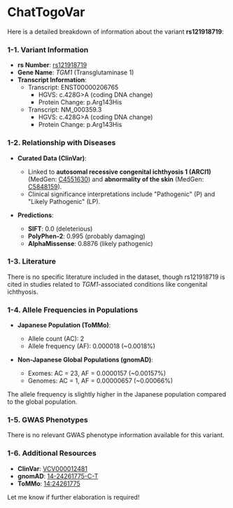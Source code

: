 # ChatTogoVar

Here is a detailed breakdown of information about the variant **rs121918719**:

### 1-1. Variant Information
- **rs Number**: [rs121918719](https://identifiers.org/dbsnp/rs121918719)
- **Gene Name**: *TGM1* (Transglutaminase 1)
- **Transcript Information**:  
  - Transcript: ENST00000206765  
    - HGVS: c.428G>A (coding DNA change)  
    - Protein Change: p.Arg143His  
  - Transcript: NM_000359.3  
    - HGVS: c.428G>A (coding DNA change)  
    - Protein Change: p.Arg143His  

### 1-2. Relationship with Diseases
- **Curated Data (ClinVar)**:  
  - Linked to **autosomal recessive congenital ichthyosis 1 (ARCI1)** (MedGen: [C4551630](https://www.ncbi.nlm.nih.gov/medgen/C4551630)) and **abnormality of the skin** (MedGen: [C5848159](https://www.ncbi.nlm.nih.gov/medgen/C5848159)).  
  - Clinical significance interpretations include "Pathogenic" (P) and "Likely Pathogenic" (LP).  

- **Predictions**:  
  - **SIFT**: 0.0 (deleterious)  
  - **PolyPhen-2**: 0.995 (probably damaging)  
  - **AlphaMissense**: 0.8876 (likely pathogenic)

### 1-3. Literature
There is no specific literature included in the dataset, though rs121918719 is cited in studies related to *TGM1*-associated conditions like congenital ichthyosis.

### 1-4. Allele Frequencies in Populations
- **Japanese Population (ToMMo)**:  
  - Allele count (AC): 2  
  - Allele frequency (AF): 0.000018 (~0.0018%)  

- **Non-Japanese Global Populations (gnomAD)**:  
  - Exomes: AC = 23, AF = 0.0000157 (~0.00157%)  
  - Genomes: AC = 1, AF = 0.00000657 (~0.00066%)  

The allele frequency is slightly higher in the Japanese population compared to the global population.

### 1-5. GWAS Phenotypes
There is no relevant GWAS phenotype information available for this variant.

### 1-6. Additional Resources
- **ClinVar**: [VCV000012481](https://www.ncbi.nlm.nih.gov/clinvar/variation/12481)  
- **gnomAD**: [14-24261775-C-T](https://gnomad.broadinstitute.org/variant/14-24261775-C-T?dataset=gnomad_r4)  
- **ToMMo**: [14:24261775](https://jmorp.megabank.tohoku.ac.jp/search?query=14%3A24261775)  

Let me know if further elaboration is required!